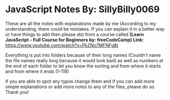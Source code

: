 # JavaScript Notes By: SillyBilly0069

These are all the notes with explanations made by me (According to my understanding, there could be mistakes. If you can explain it in a better way or have things to add then please do) from a course called **(Learn JavaScript - Full Course for Beginners by: freeCodeCamp)** **Link:** https://www.youtube.com/watch?v=PkZNo7MFNFg&t

Everything is put into folders because of their long names (Couldn't name the file names really long because it would look bad) as well as numbers at the end of each folder to let you know the sorting and from where it starts and from where it ends (1-119)

If you are able to spot any typos change them and if you can add more simple explanations or add more notes to any of the files, please do so. Thank you!
